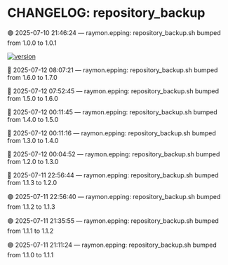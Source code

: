 # CHANGELOG: repository_backup

🟣 2025-07-10 21:46:24 — raymon.epping: repository_backup.sh bumped from 1.0.0 to 1.0.1

[![version](https://img.shields.io/badge/version-1.7.0-red)](https://github.com/raymonepping)

🔵 2025-07-12 08:07:21 — raymon.epping: repository_backup.sh bumped from 1.6.0 to 1.7.0

🔵 2025-07-12 07:52:45 — raymon.epping: repository_backup.sh bumped from 1.5.0 to 1.6.0

🔵 2025-07-12 00:11:45 — raymon.epping: repository_backup.sh bumped from 1.4.0 to 1.5.0

🔵 2025-07-12 00:11:16 — raymon.epping: repository_backup.sh bumped from 1.3.0 to 1.4.0

🔵 2025-07-12 00:04:52 — raymon.epping: repository_backup.sh bumped from 1.2.0 to 1.3.0

🔵 2025-07-11 22:56:44 — raymon.epping: repository_backup.sh bumped from 1.1.3 to 1.2.0

🟣 2025-07-11 22:56:40 — raymon.epping: repository_backup.sh bumped from 1.1.2 to 1.1.3

🟣 2025-07-11 21:35:55 — raymon.epping: repository_backup.sh bumped from 1.1.1 to 1.1.2

🟣 2025-07-11 21:11:24 — raymon.epping: repository_backup.sh bumped from 1.1.0 to 1.1.1
